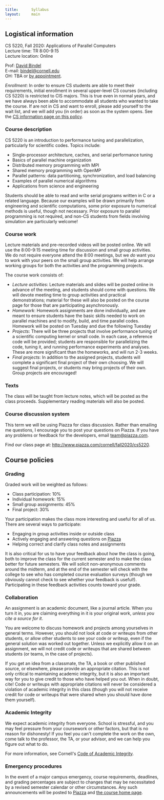 ```yaml
---
title:      Syllabus
layout:     main
---
```


## Logistical information

CS 5220, Fall 2020: Applications of Parallel Computers  
Lecture time: TR 8:00-9:15  
Lecture location: Online

Prof: [David Bindel](http://www.cs.cornell.edu/~bindel)  
E-mail: <bindel@cornell.edu>  
OH: TBA or [by appointment](http://www.meetme.so/DavidBindel).

*Enrollment*: In order to ensure CS students are able to meet their
requirements, initial enrollment in several upper-level CS courses
(including CS 5220) is restricted to CIS majors.  This is true even in
normal years, and we have always been able to accommodate all students
who wanted to take the course.  If are not in CS and want to enroll,
please add yourself to the wait list, and we will add you (in order)
as soon as the system opens.
See the [CS information page on this policy](https://www.cs.cornell.edu/courseinfo/enrollment).

### Course description

CS 5220 is an introduction to performance tuning and parallelization,
particularly for scientific codes. Topics include:

- Single-processor architecture, caches, and serial performance tuning
- Basics of parallel machine organization
- Distributed memory programming with MPI
- Shared memory programming with OpenMP
- Parallel patterns: data partitioning, synchronization, and load balancing
- Examples of parallel numerical algorithms
- Applications from science and engineering

Students should be able to read and write serial programs written in C
or a related language.  Because our examples will be drawn primarily
from engineering and scientific computations, some prior exposure to
numerical methods is useful, though not necessary.  Prior exposure to
parallel programming is not required, and non-CS students from fields
involving simulation are particularly welcome!

### Course work

Lecture materials and pre-recorded videos will be posted online.  We
will use the 8:00-9:15 meeting time for discussion and small group
activities.  We do not require everyone attend the 8:00 meetings, but
we *do* want you to work with your peers on the small group
activities.  We will help arrange working groups for both the
activities and the programming projects.

The course work consists of:

- *Lecture activities*: Lecture materials and slides will be posted online
  in advance of the meeting, and students should come with questions.
  We will devote meeting time to group activities and practical
  demonstrations; material for these will also be posted on the course
  page for those that are participating asynchronously.
- *Homework*: Homework assignments are done individually, and are
  meant to ensure students have the basic skills needed to work on
  parallel machines and to modify, build, and time parallel codes.
  Homework will be posted on Tuesday and due the following Tuesday
- *Projects*: There will be three projects that involve performance
  tuning of a scientific computing kernel or small code.  In each
  case, a reference code will be provided; students are
  responsible for parallelizing the code, tuning it, and running
  performance experiments and analyses.  These are more significant
  than the homeworks, and will run 2-3 weeks.
- *Final projects*: In addition to the assigned projects, students
  will complete a significant final project of their own choosing.  We will
  suggest final projects, or students may bring projects of their
  own.  Group projects are encouraged!

### Texts

The class will be taught from lecture notes, which will be posted as
the class proceeds.  Supplementary reading materials will also be
posted.

### Course discussion system

This term we will be using Piazza for class discussion. Rather than
emailing me questions, I encourage you to post your questions on
Piazza. If you have any problems or feedback for the developers, email
<team@piazza.com>.

Find our class page at: <http://www.piazza.com/cornell/fall2020/cs5220>.

## Course policies

### Grading

Graded work will be weighted as follows:

- Class participation: 10%
- Individual homework: 15%
- Small group assignments: 45%
- Final project: 30%

Your participation makes the class more interesting and useful
for all of us.  There are several ways to participate:

- Engaging in group activities inside or outside class
- Actively engaging and answering questions on [Piazza]
- Helping correct and clarify class notes and assignments

It is also critical for us to have your feedback about how the class
is going, both to improve the class for the current semester and to
make the class better for future semesters.  We will solicit
non-anonymous comments around the midterm, and at the end of the
semester will check with the college to see who has completed course
evaluation surveys (though we obviously cannot check to see whether
your feedback is useful!).  Participating in these feedback activities
counts toward your grade.

### Collaboration

An assignment is an academic document, like a journal article.
When you turn it in, you are claiming everything in it is your
original work, *unless you cite a source for it*.

You are welcome to discuss homework and projects among yourselves in
general terms.  However, you should not look at code or writeups from
other students, or allow other students to see your code or writeup,
even if the general solution was worked out together.  Unless we
explicitly allow it on an assignment, we will not credit code or
writeups that are shared between students (or teams, in the case of
projects).

If you get an idea from a classmate, the TA, a book or other published
source, or elsewhere, please provide an appropriate citation.  This is
not only critical to maintaining academic integrity, but it is also an
important way for you to give credit to those who have helped you out.
When in doubt, cite!  Code or writeups with appropriate citations will
never be considered a violation of academic integrity in this class
(though you will not receive credit for code or writeups that were
shared when you should have done them yourself).

### Academic Integrity

We expect academic integrity from everyone.  School is stressful,
and you may feel pressure from your coursework or other factors,
but that is no reason for dishonesty!  If you feel you can't complete
the work on the own, come talk to the professor, the TA, or your advisor,
and we can help you figure out what to do.

For more information, see Cornell's
[Code of Academic Integrity](http://cuinfo.cornell.edu/Academic/AIC.html).

### Emergency procedures

In the event of a major campus emergency, course requirements, deadlines, and
grading percentages are subject to changes that may be necessitated by a
revised semester calendar or other circumstances.  Any such announcements will
be posted to [Piazza] and [the course home page](index.html).

[Piazza]: http://www.piazza.com/cornell/fall2020/cs5220
